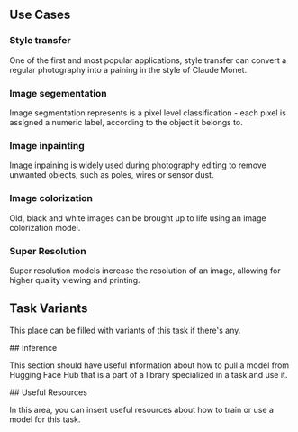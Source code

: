 ## Use Cases

### Style transfer

One of the first and most popular applications, style transfer can convert a regular photography into a paining in the
style of Claude Monet.

### Image segementation

Image segmentation represents is a pixel level classification - each pixel is assigned a numeric label, according to
the object it belongs to.

### Image inpainting

Image inpaining is widely used during photography editing to remove unwanted objects, such as poles, wires or sensor
dust.

### Image colorization

Old, black and white images can be brought up to life using an image colorization model.

### Super Resolution

Super resolution models increase the resolution of an image, allowing for higher quality viewing and printing.

## Task Variants 

This place can be filled with variants of this task if there's any. 

## Inference

This section should have useful information about how to pull a model from Hugging Face Hub that is a part of a library specialized in a task and use it.

## Useful Resources

In this area, you can insert useful resources about how to train or use a model for this task.
